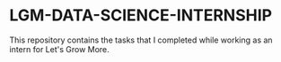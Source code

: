 # LGM-DATA-SCIENCE-INTERNSHIP
This repository contains the tasks that I completed while working as an intern for Let's Grow More.
